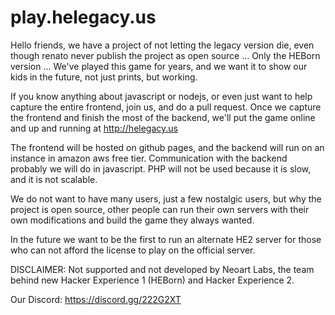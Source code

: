 # play.helegacy.us
Hello friends, we have a project of not letting the legacy version die, even though renato never publish the project as open source ... Only the HEBorn version ...
We've played this game for years, and we want it to show our kids in the future, not just prints, but working.

If you know anything about javascript or nodejs, or even just want to help capture the entire frontend, join us, and do a pull request.
Once we capture the frontend and finish the most of the backend, we'll put the game online and up and running at http://helegacy.us

The frontend will be hosted on github pages, and the backend will run on an instance in amazon aws free tier. Communication with the backend probably we will do in javascript. PHP will not be used because it is slow, and it is not scalable.

We do not want to have many users, just a few nostalgic users, but why the project is open source, other people can run their own servers with their own modifications and build the game they always wanted.

In the future we want to be the first to run an alternate HE2 server for those who can not afford the license to play on the official server.

DISCLAIMER: 
Not supported and not developed by Neoart Labs, the team behind new Hacker Experience 1 (HEBorn) and Hacker Experience 2.

Our Discord: https://discord.gg/222G2XT
